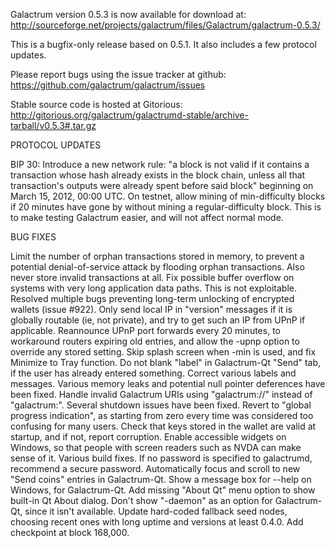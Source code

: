 Galactrum version 0.5.3 is now available for download at:
http://sourceforge.net/projects/galactrum/files/Galactrum/galactrum-0.5.3/

This is a bugfix-only release based on 0.5.1.
It also includes a few protocol updates.

Please report bugs using the issue tracker at github:
https://github.com/galactrum/galactrum/issues

Stable source code is hosted at Gitorious:
http://gitorious.org/galactrum/galactrumd-stable/archive-tarball/v0.5.3#.tar.gz

PROTOCOL UPDATES

BIP 30: Introduce a new network rule: "a block is not valid if it contains a transaction whose hash already exists in the block chain, unless all that transaction's outputs were already spent before said block" beginning on March 15, 2012, 00:00 UTC.
On testnet, allow mining of min-difficulty blocks if 20 minutes have gone by without mining a regular-difficulty block. This is to make testing Galactrum easier, and will not affect normal mode.

BUG FIXES

Limit the number of orphan transactions stored in memory, to prevent a potential denial-of-service attack by flooding orphan transactions. Also never store invalid transactions at all.
Fix possible buffer overflow on systems with very long application data paths. This is not exploitable.
Resolved multiple bugs preventing long-term unlocking of encrypted wallets
(issue #922).
Only send local IP in "version" messages if it is globally routable (ie, not private), and try to get such an IP from UPnP if applicable.
Reannounce UPnP port forwards every 20 minutes, to workaround routers expiring old entries, and allow the -upnp option to override any stored setting.
Skip splash screen when -min is used, and fix Minimize to Tray function.
Do not blank "label" in Galactrum-Qt "Send" tab, if the user has already entered something.
Correct various labels and messages.
Various memory leaks and potential null pointer deferences have been fixed.
Handle invalid Galactrum URIs using "galactrum://" instead of "galactrum:".
Several shutdown issues have been fixed.
Revert to "global progress indication", as starting from zero every time was considered too confusing for many users.
Check that keys stored in the wallet are valid at startup, and if not, report corruption.
Enable accessible widgets on Windows, so that people with screen readers such as NVDA can make sense of it.
Various build fixes.
If no password is specified to galactrumd, recommend a secure password.
Automatically focus and scroll to new "Send coins" entries in Galactrum-Qt.
Show a message box for --help on Windows, for Galactrum-Qt.
Add missing "About Qt" menu option to show built-in Qt About dialog.
Don't show "-daemon" as an option for Galactrum-Qt, since it isn't available.
Update hard-coded fallback seed nodes, choosing recent ones with long uptime and versions at least 0.4.0.
Add checkpoint at block 168,000.
